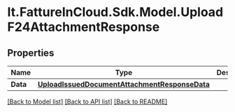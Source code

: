 # It.FattureInCloud.Sdk.Model.UploadF24AttachmentResponse

## Properties

Name | Type | Description | Notes
------------ | ------------- | ------------- | -------------
**Data** | [**UploadIssuedDocumentAttachmentResponseData**](UploadIssuedDocumentAttachmentResponseData.md) |  | [optional] 

[[Back to Model list]](../README.md#documentation-for-models) [[Back to API list]](../README.md#documentation-for-api-endpoints) [[Back to README]](../README.md)

